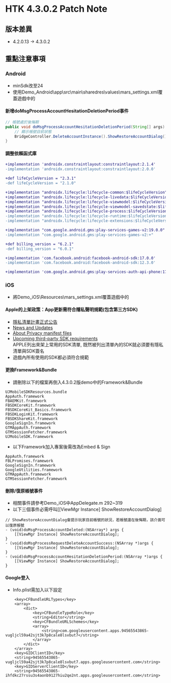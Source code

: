 # HTK 4.3.0.2 Patch Note

## 版本差異
* 4.2.0.13 -> 4.3.0.2

## 重點注意事項

### Android
* minSdk改至24
* 使用Demo_Android\app\src\main\sharedres\values\mars_settings.xml覆蓋遊戲中的

#### 新增doMsgProcessAccountHesitationDeletionPeriod事件
```java
// 帳號處於後悔期
public void doMsgProcessAccountHesitationDeletionPeriod(String[] args) {
    // 顯示帳號目前狀態
    BridgeController.DeleteAccountInstance().ShowRestoreAccountDialog();
}
```

#### 調整依賴函式庫
```diff
+implementation 'androidx.constraintlayout:constraintlayout:2.1.4'
-implementation 'androidx.constraintlayout:constraintlayout:2.0.0'

+def lifeCycleVersion = "2.3.1"
-def lifeCycleVersion = "2.1.0"

+implementation "androidx.lifecycle:lifecycle-common:$lifeCycleVersion"
+implementation "androidx.lifecycle:lifecycle-livedata:$lifeCycleVersion"
+implementation "androidx.lifecycle:lifecycle-viewmodel:$lifeCycleVersion"
+implementation "androidx.lifecycle:lifecycle-viewmodel-savedstate:$lifeCycleVersion"
+implementation "androidx.lifecycle:lifecycle-process:$lifeCycleVersion"
-implementation "androidx.lifecycle:lifecycle-runtime:$lifeCycleVersion"
-implementation "androidx.lifecycle:lifecycle-extensions:$lifeCycleVersion"

+implementation "com.google.android.gms:play-services-games-v2:19.0.0"
-implementation "com.google.android.gms:play-services-games-v2:+"

+def billing_version = "6.2.1"
-def billing_version = "6.0.1"

+implementation 'com.facebook.android:facebook-android-sdk:17.0.0'
-implementation 'com.facebook.android:facebook-android-sdk:12.3.0'

+implementation 'com.google.android.gms:play-services-auth-api-phone:17.5.1'
```

### iOS
* 將Demo_iOS\Resources\mars_settings.xml覆蓋遊戲中的

#### Apple的上架政策：App更新需符合隱私聲明規範(包含第三方SDK)
* [隱私清單計畫正式公告](https://developer.apple.com/news/?id=3d8a9yyh)
* [News and Updates](https://developer.apple.com/news/upcoming-requirements/)
* [About Privacy manifest files](https://developer.apple.com/documentation/bundleresources/privacy_manifest_files/describing_use_of_required_reason_api?language=objc)
* [Upcoming third-party SDK requirements](https://developer.apple.com/support/third-party-SDK-requirements/)  
APPLE列出來架上常用的SDK清單, 既然被列出清單內的SDK就必須要有隱私清單與SDK簽名
* 遊戲內所有使用的SDK都必須符合規範

#### 更換Framework&Bundle
* 請刪除以下的檔案再倒入4.3.0.2版demo中的Framework&Bundle
```
UJMobileSDKResources.bundle
AppAuth.framework
FBAEMKit.framework
FBSDKCoreKit.framework
FBSDKCoreKit_Basics.framework
FBSDKLoginKit.framework
FBSDKShareKit.framework
GoogleSignIn.framework
GTMAppAuth.framework
GTMSessionFetcher.framework
UJMobileSDK.framework
```
* 以下Framework加入專案後需改為Embed & Sign
```
AppAuth.framework
FBLPromises.framework
GoogleSignIn.framework
GoogleUtilities.framework
GTMAppAuth.framework
GTMSessionFetcher.framework
```

#### 刪除/復原帳號事件
* 相關事件請參考Demo_iOS中AppDelegate.m 292~319
* 以下三個事件必需呼叫[[ViewMgr Instance] ShowRestoreAccountDialog]
```objc
// ShowRestoreAccountDialog會提示玩家目前帳號的狀況，若帳號還在後悔期，該介面可以復原帳號
- (void)doMsgProcessAccountDeleted:(NSArray*) args {
    [[ViewMgr Instance] ShowRestoreAccountDialog];
}
- (void)doMsgProcessRequestDeleteAccountSuccess:(NSArray *)args {
    [[ViewMgr Instance] ShowRestoreAccountDialog];
}
- (void)doMsgProcessAccountHesitationDeletionPeriod:(NSArray *)args {
    [[ViewMgr Instance] ShowRestoreAccountDialog];
}
```

#### Google登入
* Info.plist需加入以下設定
```
	<key>CFBundleURLTypes</key>
	<array>
		<dict>
			<key>CFBundleTypeRole</key>
			<string>Editor</string>
			<key>CFBundleURLSchemes</key>
			<array>
				<string>com.googleusercontent.apps.94565543865-vugljcl59a42sjt3k7p8cale8lsvbut7</string>
			</array>
		</dict>
	</array>
	<key>GIDClientID</key>
	<string>94565543865-vugljcl59a42sjt3k7p8cale8lsvbut7.apps.googleusercontent.com</string>
	<key>GIDServerClientID</key>
	<string>94565543865-ihfdkc27rssu3s4aonb9127hiu2qe2nt.apps.googleusercontent.com</string>
```
